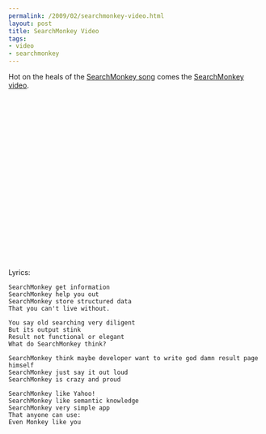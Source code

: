 ```yaml
--- 
permalink: /2009/02/searchmonkey-video.html
layout: post
title: SearchMonkey Video
tags: 
- video
- searchmonkey
---
```

Hot on the heals of the <a href='http://paulisageek.blogspot.com/2009/01/searchmonkey-song.html'>SearchMonkey song</a> comes the <a href='http://www.youtube.com/watch?v=8mlO3rsKeZY'>SearchMonkey video</a>. <a href='http://video.yahoo.com/watch/4548645/12180901' style='display:none'>Yahoo! video link.</a>

<object width="425" height="324" xmlns:media="http://search.yahoo.com/searchmonkey/media/" rel="media:video" resource="http://www.youtube.com/v/8mlO3rsKeZY"><a href="http://i2.ytimg.com/vi/8mlO3rsKeZY/default.jpg" rel="media:thumbnail"></a><param name="movie" value="http://www.youtube.com/v/8mlO3rsKeZY"></param><param name="allowFullScreen" value="true"></param><param name="allowscriptaccess" value="always"></param><embed src="http://www.youtube.com/v/8mlO3rsKeZY" type="application/x-shockwave-flash" width="425" height="324" allowscriptaccess="always" allowfullscreen="true"></embed></object>

Lyrics:

    SearchMonkey get information
    SearchMonkey help you out
    SearchMonkey store structured data
    That you can't live without.

    You say old searching very diligent
    But its output stink
    Result not functional or elegant
    What do SearchMonkey think?

    SearchMonkey think maybe developer want to write god damn result page himself
    SearchMonkey just say it out loud
    SearchMonkey is crazy and proud

    SearchMonkey like Yahoo!
    SearchMonkey like semantic knowledge
    SearchMonkey very simple app
    That anyone can use:
    Even Monkey like you
